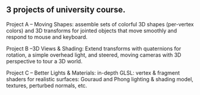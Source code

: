 ## 3 projects of university course.

Project A – Moving Shapes: assemble sets of colorful 3D shapes (per-vertex colors) and 3D transforms for jointed objects that move smoothly and respond to mouse and keyboard.

Project B –3D Views & Shading: Extend transforms with quaternions for rotation, a simple overhead light, and steered, moving cameras with 3D perspective to tour a 3D world.

Project C – Better Lights & Materials: in-depth GLSL: vertex & fragment shaders for realistic surfaces: Gouraud and Phong lighting & shading model, textures, perturbed normals, etc.

